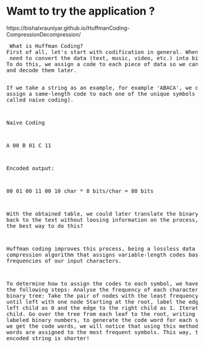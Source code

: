 <h1>Wamt to try the application ?  </h1>
https://bishalxrauniyar.github.io/HuffmanCoding-CompressionDecompression/
<pre> What is Huffman Coding?
First of all, let's start with codification in general. When we transmit information,
 need to convert the data (text, music, video, etc.) into binary code.
To do this, we assign a code to each piece of data so we can distinguish them, 
and decode them later.

If we take a string as an example, for example 'ABACA', we could assign a same-length 
code to each one of the unique symbols (usually called naive coding).

Naive Coding

A	00
B	01
C	11

Encoded output:

00 01 00 11 00
10 char * 8 bits/char = 80 bits

With the obtained table, we could later translate the binary codes back to the text 
without loosing information on the process, but is this the best way to do this?

Huffman coding improves this process, being a lossless data compression algorithm that
 assigns variable-length codes based on the frequencies of our input characters.

To determine how to assign the codes to each symbol, we have to take the following steps:
Analyse the frequency of each character
Build the binary tree:
Take the pair of nodes with the least frequency
Iterate until left with one node
Starting at the root, label the edge to the left child as 0 and the edge to the right
 child as 1. Iterate for every child.
Go over the tree from each leaf to the root, writing down the labeled binary numbers,
 to generate the code word for each symbol.
Once we get the code words, we will notice that using this method, shorter words are
 assigned to the most frequent symbols. This way, the resulted encoded string is shorter!
</pre>
